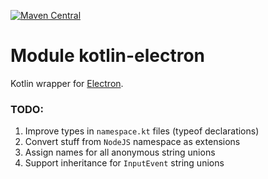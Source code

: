 [![Maven Central](https://img.shields.io/maven-central/v/org.jetbrains.kotlin-wrappers/kotlin-electron)](https://search.maven.org/artifact/org.jetbrains.kotlin-wrappers/kotlin-electron)

# Module kotlin-electron

Kotlin wrapper for [Electron](https://www.electronjs.org/).

### TODO:

1) Improve types in `namespace.kt` files (typeof declarations)
2) Convert stuff from `NodeJS` namespace as extensions
3) Assign names for all anonymous string unions
4) Support inheritance for `InputEvent` string unions

